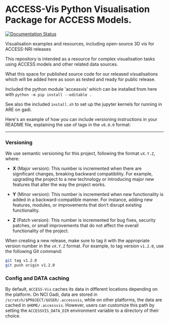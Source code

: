 # ACCESS-Vis Python Visualisation Package for ACCESS Models.

[![Documentation Status](https://readthedocs.org/projects/access-vis/badge/?version=latest)](https://access-vis.readthedocs.io/en/latest/?badge=latest)

Visualisation examples and resources, including open-source 3D vis for ACCESS-NRI releases

This repository is intended as a resource for complex visualisation tasks using ACCESS models and other related data sources.

What this space for published source code for our released visualisations which will be added here as soon as tested and ready for public release.

Included the python module 'accessvis' which can be installed from here with `python -m pip install --editable .`

See also the included `install.sh` to set up the jupyter kernels for running in ARE on gadi.

Here's an example of how you can include versioning instructions in your README file, explaining the use of tags in the `v0.0.0` format:

---

### Versioning

We use semantic versioning for this project, following the format `vX.Y.Z`, where:

- **X** (Major version): This number is incremented when there are significant changes, breaking backward compatibility. For example, upgrading the project to a new technology or introducing major new features that alter the way the project works.
  
- **Y** (Minor version): This number is incremented when new functionality is added in a backward-compatible manner. For instance, adding new features, modules, or improvements that don’t disrupt existing functionality.
  
- **Z** (Patch version): This number is incremented for bug fixes, security patches, or small improvements that do not affect the overall functionality of the project.

When creating a new release, make sure to tag it with the appropriate version number in the `vX.Y.Z` format. For example, to tag version `v1.2.0`, use the following Git command:

```bash
git tag v1.2.0
git push origin v1.2.0
```

### Config and DATA caching

By default, `ACCESS-Vis` caches its data in different locations depending on the platform. On NCI Gadi, data are stored in `/scratch/$PROJECT/$USER/.accessvis`, while on other platforms, the data are cached in `$HOME/.accessvis`. However, users can customize this path by setting the `ACCESSVIS_DATA_DIR` environment variable to a directory of their choice.


